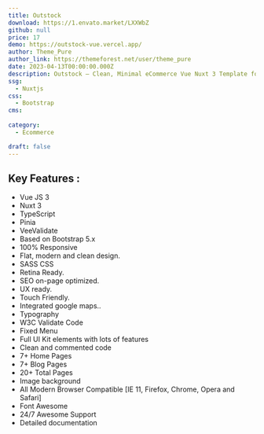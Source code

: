 ```yaml
---
title: Outstock
download: https://1.envato.market/LXXWbZ
github: null
price: 17
demo: https://outstock-vue.vercel.app/
author: Theme_Pure
author_link: https://themeforest.net/user/theme_pure
date: 2023-04-13T00:00:00.000Z
description: Outstock – Clean, Minimal eCommerce Vue Nuxt 3 Template for multipurpose (Fashion, apparel, sunglasses, accessories, mega store, watch, cosmetic, clothes, bag, bag store, cosmetic, fashion template, Multipurpose template, watch store).
ssg:
  - Nuxtjs
css:
  - Bootstrap
cms:
  
category:
  - Ecommerce

draft: false
---
```


## Key Features :

- Vue JS 3
- Nuxt 3
- TypeScript
- Pinia
- VeeValidate
- Based on Bootstrap 5.x
- 100% Responsive
- Flat, modern and clean design.
- SASS CSS
- Retina Ready.
- SEO on-page optimized.
- UX ready.
- Touch Friendly.
- Integrated google maps..
- Typography
- W3C Validate Code
- Fixed Menu
- Full UI Kit elements with lots of features
- Clean and commented code
- 7+ Home Pages
- 7+ Blog Pages
- 20+ Total Pages
- Image background
- All Modern Browser Compatible [IE 11, Firefox, Chrome, Opera and Safari]
- Font Awesome
- 24/7 Awesome Support
- Detailed documentation